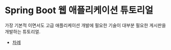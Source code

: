 # Spring Boot 웹 애플리케이션 튜토리얼

가장 기본적 이면서도 고급 애플리케이션 개발에 필요한 기술이 대부분 필요한 게시판을 개발하는 튜토리얼.


* [차례](doc/readme.md)